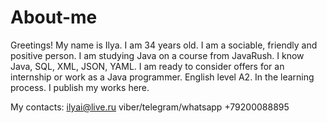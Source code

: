 # About-me

Greetings! 
My name is Ilya. I am 34 years old. I am a sociable, friendly and positive person.
I am studying Java on a course from JavaRush.
I know Java, SQL, XML, JSON, YAML.
I am ready to consider offers for an internship or work as a Java programmer.
English level A2. In the learning process.
I publish my works here.

My contacts:
ilyai@live.ru
viber/telegram/whatsapp +79200088895
